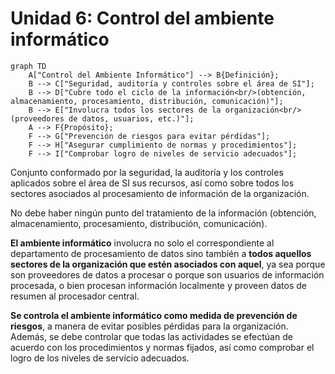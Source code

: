 # Unidad 6: Control del ambiente informático

```mermaid
graph TD
    A["Control del Ambiente Informático"] --> B{Definición};
    B --> C["Seguridad, auditoría y controles sobre el área de SI"];
    B --> D["Cubre todo el ciclo de la información<br/>(obtención, almacenamiento, procesamiento, distribución, comunicación)"];
    B --> E["Involucra todos los sectores de la organización<br/>(proveedores de datos, usuarios, etc.)"];
    A --> F{Propósito};
    F --> G["Prevención de riesgos para evitar pérdidas"];
    F --> H["Asegurar cumplimiento de normas y procedimientos"];
    F --> I["Comprobar logro de niveles de servicio adecuados"];
```

Conjunto conformado por la seguridad, la auditoría y los controles aplicados sobre el área de SI sus recursos, así como sobre todos los sectores asociados al procesamiento de información de la organización.

No debe haber ningún punto del tratamiento de la información (obtención, almacenamiento, procesamiento, distribución, comunicación).

**El ambiente informático** involucra no solo el correspondiente al departamento de procesamiento de datos sino también a **todos aquellos sectores de la organización que estén asociados con aquel**, ya sea porque son proveedores de datos a procesar o porque son usuarios de información procesada, o bien procesan información localmente y proveen datos de resumen al procesador central.

**Se controla el ambiente informático como medida de prevención de riesgos**, a manera de evitar posibles pérdidas para la organización. Además, se debe controlar que todas las actividades se efectúan de acuerdo con los procedimientos y normas fijados, así como comprobar el logro de los niveles de servicio adecuados. 